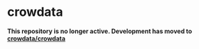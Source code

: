 crowdata
========================================================================================

**This repository is no longer active. Development has moved to [crowdata/crowdata](http://github.com/crowdata/crowdata)**
